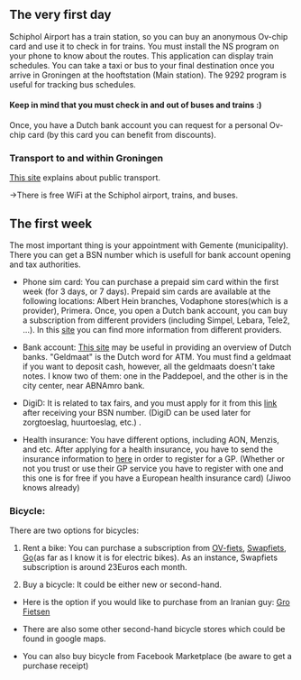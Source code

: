 ## The very first day

ًSchiphol Airport has a train station, so you can buy an anonymous Ov-chip card and use it to check in for trains. You must install the NS program on your phone to know about the routes. This application can display train schedules. You can take a taxi or bus to your final destination once you arrive in Groningen at the hooftstation (Main station). The 9292 program is useful for tracking bus schedules.

#### Keep in mind that you must check in and out of buses and trains :)

Once, you have a Dutch bank account you can request for a personal Ov-chip card (by this card you can benefit from discounts).

### Transport to and within Groningen
[This site](https://www.rug.nl/education/master/international-students/study-in-the-netherlands-groningen/living-in-the-netherlands/transport) explains about public transport.

->There is free WiFi at the Schiphol airport, trains, and buses.

## The first week
The most important thing is your appointment with Gemente (municipality). There you can get a BSN number which is usefull for bank account opening and tax authorities.

- Phone sim card: You can purchase a prepaid sim card within the first week (for 3 days, or 7 days). Prepaid sim cards are available at the following locations: Albert Hein branches, Vodaphone stores(which is a provider), Primera.  Once, you open a Dutch bank account, you can buy a subscription from different providers (including Simpel, Lebara, Tele2, ...). In this [site](https://dutchreview.com/expat/mobile-phones-netherlands/
) you can find more information from different providers.

- Bank account: [This site](https://www.rug.nl/education/bachelor/international-students/financial-matters/opening-dutch-bank-account?tcid=verint_10_14002_14009) may be useful in providing an overview of Dutch banks. "Geldmaat" is the Dutch word for ATM. You must find a geldmaat if you want to deposit cash, however, all the geldmaats doesn't take notes. I know two of them: one in the Paddepoel, and the other is in the city center, near ABNAmro bank.

- DigiD: It is related to tax fairs, and you must apply for it from this [link](https://digid.nl/aanvragen) after receiving your BSN number. (DigiD can be used later for zorgtoeslag, huurtoeslag, etc.) .

- Health insurance: You have different options, including AON, Menzis, and etc. After applying for a health insurance, you have to send the insurance information to [here](https://www.studentarts.nl/) in order to register for a GP. (Whether or not you trust or use their GP service you have to register with one and this one is for free if you have a European health insurance card) (Jiwoo knows already)

### Bicycle: 

There are two options for bicycles:

1. Rent a bike: You can purchase a subscription from [OV-fiets](https://www.ns.nl/en/door-to-door/ov-fiets), [Swapfiets](https://swapfiets.nl/), [Go](https://nl.go-sharing.com/blog/go-explore-noord-nederland/)(as far as I know it is for electric bikes). As an instance, Swapfiets subscription is around 23Euros each month.


2. Buy a bicycle: It could be either new or second-hand.

- Here is the option if you would like to purchase from an Iranian guy: [Gro Fietsen](https://maps.app.goo.gl/8bQVdTKod2d8Bqcd8)

- There are also some other second-hand bicycle stores which could be found in google maps. 

- You can also buy bicycle from Facebook Marketplace (be aware to get a purchase receipt)
